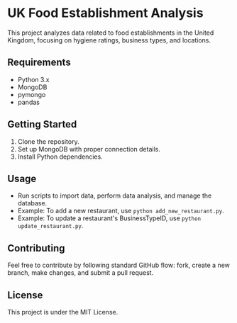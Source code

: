 
# UK Food Establishment Analysis

This project analyzes data related to food establishments in the United Kingdom, focusing on hygiene ratings, business types, and locations.

## Requirements

- Python 3.x
- MongoDB
- pymongo
- pandas

## Getting Started

1. Clone the repository.
2. Set up MongoDB with proper connection details.
3. Install Python dependencies.

## Usage

- Run scripts to import data, perform data analysis, and manage the database.
- Example: To add a new restaurant, use `python add_new_restaurant.py`.
- Example: To update a restaurant's BusinessTypeID, use `python update_restaurant.py`.

## Contributing

Feel free to contribute by following standard GitHub flow: fork, create a new branch, make changes, and submit a pull request.

## License

This project is under the MIT License.
